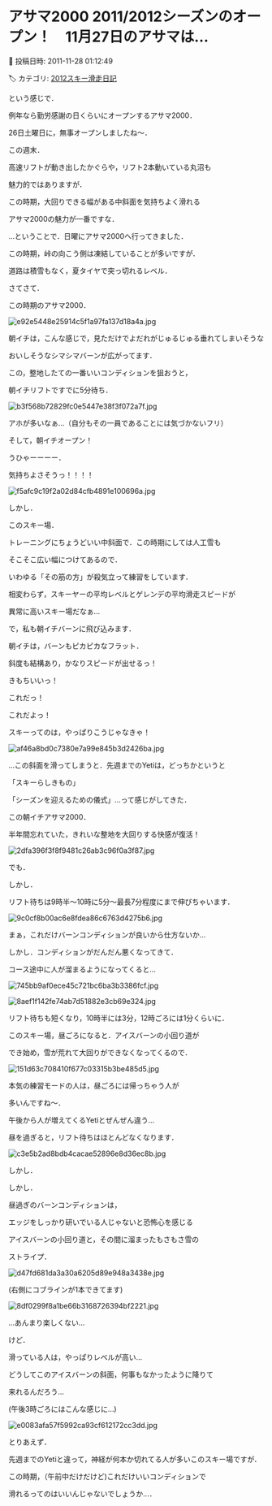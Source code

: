 # アサマ2000 2011/2012シーズンのオープン！　11月27日のアサマは…

📅 投稿日時: 2011-11-28 01:12:49

🏷️ カテゴリ: [2012スキー滑走日記](cca3a0e9524e0203150f790b1fc3c71ad.md)

という感じで．


例年なら勤労感謝の日くらいにオープンするアサマ2000．


26日土曜日に，無事オープンしましたね～．





この週末．


高速リフトが動き出したかぐらや，リフト2本動いている丸沼も


魅力的ではありますが．


この時期，大回りできる幅がある中斜面を気持ちよく滑れる


アサマ2000の魅力が一番ですな．


…ということで．日曜にアサマ2000へ行ってきました．





この時期，峠の向こう側は凍結していることが多いですが．


道路は積雪もなく，夏タイヤで突っ切れるレベル．





さてさて．


この時期のアサマ2000．




![e92e5448e25914c5f1a97fa137d18a4a.jpg](images/e92e5448e25914c5f1a97fa137d18a4a.jpg)




朝イチは，こんな感じで，見ただけでよだれがじゅるじゅる垂れてしまいそうな


おいしそうなシマシマバーンが広がってます．


この，整地したての一番いいコンディションを狙おうと，


朝イチリフトですでに5分待ち．




![b3f568b72829fc0e5447e38f3f072a7f.jpg](images/b3f568b72829fc0e5447e38f3f072a7f.jpg)




アホが多いなぁ…（自分もその一員であることには気づかないフリ）





そして，朝イチオープン！


うひゃーーーー．


気持ちよさそうっ！！！！




![f5afc9c19f2a02d84cfb4891e100696a.jpg](images/f5afc9c19f2a02d84cfb4891e100696a.jpg)




しかし．


このスキー場．


トレーニングにちょうどいい中斜面で．この時期にしては人工雪も


そこそこ広い幅につけてあるので．


いわゆる「その筋の方」が殺気立って練習をしています．


相変わらず，スキーヤーの平均レベルとゲレンデの平均滑走スピードが


異常に高いスキー場だなぁ…





で，私も朝イチバーンに飛び込みます．


朝イチは，バーンもピカピカなフラット．


斜度も結構あり，かなりスピードが出せるっ！


きもちいいっ！


これだっ！


これだよっ！


スキーってのは，やっぱりこうじゃなきゃ！




![af46a8bd0c7380e7a99e845b3d2426ba.jpg](images/af46a8bd0c7380e7a99e845b3d2426ba.jpg)







…この斜面を滑ってしまうと．先週までのYetiは，どっちかというと


「スキーらしきもの」


「シーズンを迎えるための儀式」…って感じがしてきた．


この朝イチアサマ2000．


半年間忘れていた，きれいな整地を大回りする快感が復活！




![2dfa396f3f8f9481c26ab3c96f0a3f87.jpg](images/2dfa396f3f8f9481c26ab3c96f0a3f87.jpg)







でも．


しかし．


リフト待ちは9時半～10時に5分～最長7分程度にまで伸びちゃいます．




![9c0cf8b00ac6e8fdea86c6763d4275b6.jpg](images/9c0cf8b00ac6e8fdea86c6763d4275b6.jpg)




まぁ，これだけバーンコンディションが良いから仕方ないか…





しかし．コンディションがだんだん悪くなってきて．


コース途中に人が溜まるようになってくると…




![745bb9af0ece45c721bc6ba3b3386fcf.jpg](images/745bb9af0ece45c721bc6ba3b3386fcf.jpg)






![8aef1f142fe74ab7d51882e3cb69e324.jpg](images/8aef1f142fe74ab7d51882e3cb69e324.jpg)




リフト待ちも短くなり，10時半には3分，12時ごろには1分くらいに．





このスキー場，昼ごろになると．アイスバーンの小回り道が


でき始め，雪が荒れて大回りができなくなってくるので．




![151d63c708410f677c03315b3be485d5.jpg](images/151d63c708410f677c03315b3be485d5.jpg)




本気の練習モードの人は，昼ごろには帰っちゃう人が


多いんですね～．


午後から人が増えてくるYetiとぜんぜん違う…





昼を過ぎると，リフト待ちはほとんどなくなります．




![c3e5b2ad8bdb4cacae52896e8d36ec8b.jpg](images/c3e5b2ad8bdb4cacae52896e8d36ec8b.jpg)







しかし．


しかし．


昼過ぎのバーンコンディションは，


エッジをしっかり研いでいる人じゃないと恐怖心を感じる


アイスバーンの小回り道と，その間に溜まったもさもさ雪の


ストライプ．




![d47fd681da3a30a6205d89e948a3438e.jpg](images/d47fd681da3a30a6205d89e948a3438e.jpg)




(右側にコブラインが1本できてます)




![8df0299f8a1be66b3168726394bf2221.jpg](images/8df0299f8a1be66b3168726394bf2221.jpg)







…あんまり楽しくない…


けど．


滑っている人は，やっぱりレベルが高い…


どうしてこのアイスバーンの斜面，何事もなかったように降りて


来れるんだろう…


(午後3時ごろにはこんな感じに…)




![e0083afa57f5992ca93cf612172cc3dd.jpg](images/e0083afa57f5992ca93cf612172cc3dd.jpg)







とりあえず．


先週までのYetiと違って，神経が何本か切れてる人が多いこのスキー場ですが．





この時期，（午前中だけだけど)これだけいいコンディションで


滑れるってのはいいんじゃないでしょうか…．
